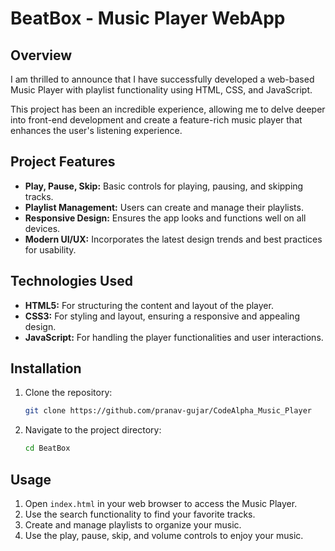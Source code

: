 # BeatBox - Music Player WebApp

## Overview

I am thrilled to announce that I have successfully developed a web-based Music Player with playlist functionality using HTML, CSS, and JavaScript.

This project has been an incredible experience, allowing me to delve deeper into front-end development and create a feature-rich music player that enhances the user's listening experience.

## Project Features

- **Play, Pause, Skip:** Basic controls for playing, pausing, and skipping tracks.
- **Playlist Management:** Users can create and manage their playlists.
- **Responsive Design:** Ensures the app looks and functions well on all devices.
- **Modern UI/UX:** Incorporates the latest design trends and best practices for usability.

## Technologies Used

- **HTML5:** For structuring the content and layout of the player.
- **CSS3:** For styling and layout, ensuring a responsive and appealing design.
- **JavaScript:** For handling the player functionalities and user interactions.

## Installation

1. Clone the repository:
    ```bash
    git clone https://github.com/pranav-gujar/CodeAlpha_Music_Player
    ```
2. Navigate to the project directory:
    ```bash
    cd BeatBox
    ```

## Usage

1. Open `index.html` in your web browser to access the Music Player.
2. Use the search functionality to find your favorite tracks.
3. Create and manage playlists to organize your music.
4. Use the play, pause, skip, and volume controls to enjoy your music.
